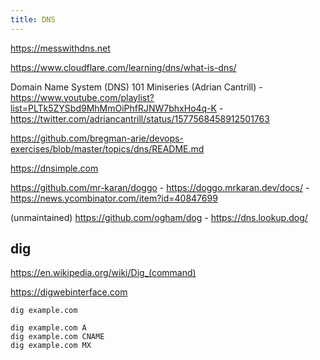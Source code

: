```yaml
---
title: DNS
---
```


https://messwithdns.net

https://www.cloudflare.com/learning/dns/what-is-dns/

Domain Name System (DNS) 101 Miniseries (Adrian Cantrill) - https://www.youtube.com/playlist?list=PLTk5ZYSbd9MhMmOiPhfRJNW7bhxHo4q-K - https://twitter.com/adriancantrill/status/1577568458912501763

https://github.com/bregman-arie/devops-exercises/blob/master/topics/dns/README.md

https://dnsimple.com

https://github.com/mr-karan/doggo - https://doggo.mrkaran.dev/docs/ - https://news.ycombinator.com/item?id=40847699

(unmaintained) https://github.com/ogham/dog - https://dns.lookup.dog/

## dig

https://en.wikipedia.org/wiki/Dig_(command)

https://digwebinterface.com

```
dig example.com

dig example.com A
dig example.com CNAME
dig example.com MX
```
